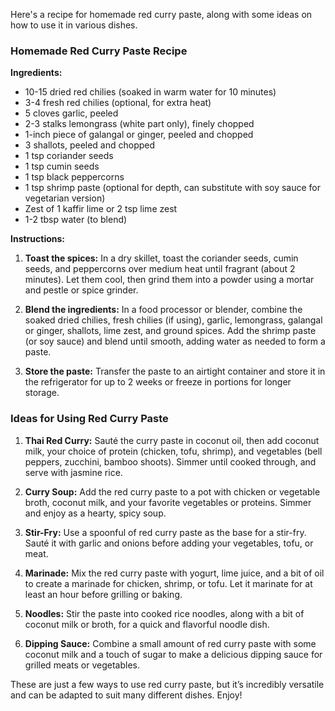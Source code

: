 Here's a recipe for homemade red curry paste, along with some ideas on how to use it in various dishes.

### **Homemade Red Curry Paste Recipe**

**Ingredients:**
- 10-15 dried red chilies (soaked in warm water for 10 minutes)
- 3-4 fresh red chilies (optional, for extra heat)
- 5 cloves garlic, peeled
- 2-3 stalks lemongrass (white part only), finely chopped
- 1-inch piece of galangal or ginger, peeled and chopped
- 3 shallots, peeled and chopped
- 1 tsp coriander seeds
- 1 tsp cumin seeds
- 1 tsp black peppercorns
- 1 tsp shrimp paste (optional for depth, can substitute with soy sauce for vegetarian version)
- Zest of 1 kaffir lime or 2 tsp lime zest
- 1-2 tbsp water (to blend)

**Instructions:**
1. **Toast the spices:** In a dry skillet, toast the coriander seeds, cumin seeds, and peppercorns over medium heat until fragrant (about 2 minutes). Let them cool, then grind them into a powder using a mortar and pestle or spice grinder.

2. **Blend the ingredients:** In a food processor or blender, combine the soaked dried chilies, fresh chilies (if using), garlic, lemongrass, galangal or ginger, shallots, lime zest, and ground spices. Add the shrimp paste (or soy sauce) and blend until smooth, adding water as needed to form a paste.

3. **Store the paste:** Transfer the paste to an airtight container and store it in the refrigerator for up to 2 weeks or freeze in portions for longer storage.

### **Ideas for Using Red Curry Paste**

1. **Thai Red Curry:** Sauté the curry paste in coconut oil, then add coconut milk, your choice of protein (chicken, tofu, shrimp), and vegetables (bell peppers, zucchini, bamboo shoots). Simmer until cooked through, and serve with jasmine rice.

2. **Curry Soup:** Add the red curry paste to a pot with chicken or vegetable broth, coconut milk, and your favorite vegetables or proteins. Simmer and enjoy as a hearty, spicy soup.

3. **Stir-Fry:** Use a spoonful of red curry paste as the base for a stir-fry. Sauté it with garlic and onions before adding your vegetables, tofu, or meat.

4. **Marinade:** Mix the red curry paste with yogurt, lime juice, and a bit of oil to create a marinade for chicken, shrimp, or tofu. Let it marinate for at least an hour before grilling or baking.

5. **Noodles:** Stir the paste into cooked rice noodles, along with a bit of coconut milk or broth, for a quick and flavorful noodle dish.

6. **Dipping Sauce:** Combine a small amount of red curry paste with some coconut milk and a touch of sugar to make a delicious dipping sauce for grilled meats or vegetables.

These are just a few ways to use red curry paste, but it’s incredibly versatile and can be adapted to suit many different dishes. Enjoy!